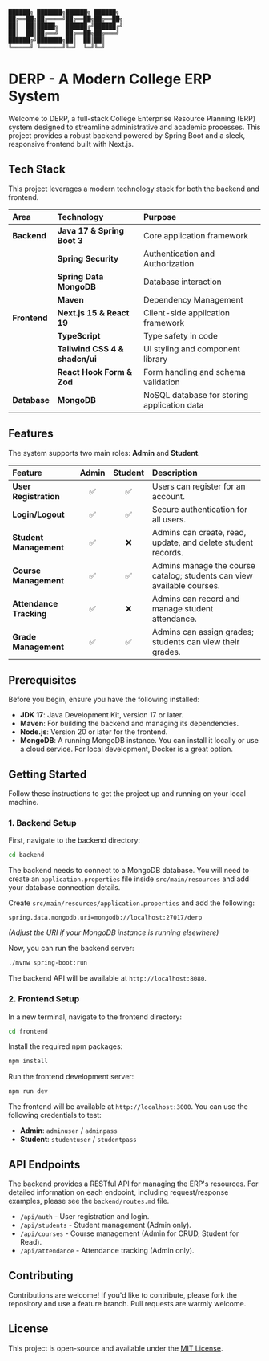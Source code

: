 ```
██████╗ ███████╗██████╗ ██████╗ 
██╔══██╗██╔════╝██╔══██╗██╔══██╗ 
██║  ██║█████╗  ██████╔╝██████╔╝ 
██║  ██║██╔══╝  ██╔══██╗██╔═══╝  
██████╔╝███████╗██║  ██║██║  
╚═════╝ ╚══════╝╚═╝  ╚═╝╚═╝  
```
# DERP - A Modern College ERP System

Welcome to DERP, a full-stack College Enterprise Resource Planning (ERP) system designed to streamline administrative and academic processes. This project provides a robust backend powered by Spring Boot and a sleek, responsive frontend built with Next.js.

## Tech Stack

This project leverages a modern technology stack for both the backend and frontend.

| **Area**      | **Technology**                                                              | **Purpose**                               |
| :------------ | :-------------------------------------------------------------------------- | :---------------------------------------- |
| **Backend**   | **Java 17 & Spring Boot 3**                                                 | Core application framework                |
|               | **Spring Security**                                                         | Authentication and Authorization          |
|               | **Spring Data MongoDB**                                                     | Database interaction                      |
|               | **Maven**                                                                   | Dependency Management                     |
| **Frontend**  | **Next.js 15 & React 19**                                                   | Client-side application framework         |
|               | **TypeScript**                                                              | Type safety in code                       |
|               | **Tailwind CSS 4 & shadcn/ui**                                              | UI styling and component library          |
|               | **React Hook Form & Zod**                                                   | Form handling and schema validation       |
| **Database**  | **MongoDB**                                                                 | NoSQL database for storing application data|


## Features

The system supports two main roles: **Admin** and **Student**.

| Feature                | Admin | Student | Description                                                                 |
| :--------------------- | :---: | :-----: | :-------------------------------------------------------------------------- |
| **User Registration**  |   ✅   |    ✅    | Users can register for an account.                                          |
| **Login/Logout**       |   ✅   |    ✅    | Secure authentication for all users.                                        |
| **Student Management** |   ✅   |    ❌    | Admins can create, read, update, and delete student records.                |
| **Course Management**  |   ✅   |    ✅    | Admins manage the course catalog; students can view available courses.       |
| **Attendance Tracking**|   ✅   |    ❌    | Admins can record and manage student attendance.                            |
| **Grade Management**   |   ✅   |    ✅    | Admins can assign grades; students can view their grades.                   |


## Prerequisites

Before you begin, ensure you have the following installed:
*   **JDK 17**: Java Development Kit, version 17 or later.
*   **Maven**: For building the backend and managing its dependencies.
*   **Node.js**: Version 20 or later for the frontend.
*   **MongoDB**: A running MongoDB instance. You can install it locally or use a cloud service. For local development, Docker is a great option.

## Getting Started

Follow these instructions to get the project up and running on your local machine.

### 1. Backend Setup

First, navigate to the backend directory:
```bash
cd backend
```

The backend needs to connect to a MongoDB database. You will need to create an `application.properties` file inside `src/main/resources` and add your database connection details.

Create `src/main/resources/application.properties` and add the following:
```properties
spring.data.mongodb.uri=mongodb://localhost:27017/derp
```
*(Adjust the URI if your MongoDB instance is running elsewhere)*

Now, you can run the backend server:
```bash
./mvnw spring-boot:run
```
The backend API will be available at `http://localhost:8080`.

### 2. Frontend Setup

In a new terminal, navigate to the frontend directory:
```bash
cd frontend
```

Install the required npm packages:
```bash
npm install
```

Run the frontend development server:
```bash
npm run dev
```
The frontend will be available at `http://localhost:3000`. You can use the following credentials to test:
*   **Admin**: `adminuser` / `adminpass`
*   **Student**: `studentuser` / `studentpass`

## API Endpoints

The backend provides a RESTful API for managing the ERP's resources. For detailed information on each endpoint, including request/response examples, please see the `backend/routes.md` file.

*   `/api/auth` - User registration and login.
*   `/api/students` - Student management (Admin only).
*   `/api/courses` - Course management (Admin for CRUD, Student for Read).
*   `/api/attendance` - Attendance tracking (Admin only).

## Contributing

Contributions are welcome! If you'd like to contribute, please fork the repository and use a feature branch. Pull requests are warmly welcome.

## License

This project is open-source and available under the [MIT License](LICENSE). 
